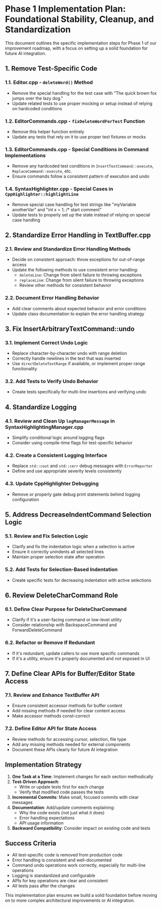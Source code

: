 # Phase 1 Implementation Plan: Foundational Stability, Cleanup, and Standardization

This document outlines the specific implementation steps for Phase 1 of our improvement roadmap, with a focus on setting up a solid foundation for future AI integration.

## 1. Remove Test-Specific Code

### 1.1. Editor.cpp - `deleteWord()` Method
- Remove the special handling for the test case with "The quick brown fox jumps over the lazy dog."
- Update related tests to use proper mocking or setup instead of relying on hardcoded conditions

### 1.2. EditorCommands.cpp - `fixDeleteWordForTest` Function
- Remove this helper function entirely
- Update any tests that rely on it to use proper test fixtures or mocks

### 1.3. EditorCommands.cpp - Special Conditions in Command Implementations
- Remove any hardcoded test conditions in `InsertTextCommand::execute`, `ReplaceCommand::execute`, etc.
- Ensure commands follow a consistent pattern of execution and undo

### 1.4. SyntaxHighlighter.cpp - Special Cases in `CppHighlighter::highlightLine`
- Remove special case handling for test strings like "myVariable anotherVar" and "int x = 1; /* start comment"
- Update tests to properly set up the state instead of relying on special case handling

## 2. Standardize Error Handling in TextBuffer.cpp

### 2.1. Review and Standardize Error Handling Methods
- Decide on consistent approach: throw exceptions for out-of-range access
- Update the following methods to use consistent error handling:
  - `deleteLine`: Change from silent failure to throwing exceptions
  - `replaceLine`: Change from silent failure to throwing exceptions
  - Review other methods for consistent behavior

### 2.2. Document Error Handling Behavior
- Add clear comments about expected behavior and error conditions
- Update class documentation to explain the error handling strategy

## 3. Fix InsertArbitraryTextCommand::undo

### 3.1. Implement Correct Undo Logic
- Replace character-by-character undo with range deletion
- Correctly handle newlines in the text that was inserted
- Use `directDeleteTextRange` if available, or implement proper range functionality

### 3.2. Add Tests to Verify Undo Behavior
- Create tests specifically for multi-line insertions and verifying undo

## 4. Standardize Logging

### 4.1. Review and Clean Up `logManagerMessage` in SyntaxHighlightingManager.cpp
- Simplify conditional logic around logging flags
- Consider using compile-time flags for test-specific behavior

### 4.2. Create a Consistent Logging Interface
- Replace `std::cout` and `std::cerr` debug messages with `ErrorReporter`
- Define and use appropriate severity levels consistently

### 4.3. Update CppHighlighter Debugging
- Remove or properly gate debug print statements behind logging configuration

## 5. Address DecreaseIndentCommand Selection Logic

### 5.1. Review and Fix Selection Logic
- Clarify and fix the indentation logic when a selection is active
- Ensure it correctly unindents all selected lines
- Maintain proper selection state after operation

### 5.2. Add Tests for Selection-Based Indentation
- Create specific tests for decreasing indentation with active selections

## 6. Review DeleteCharCommand Role

### 6.1. Define Clear Purpose for DeleteCharCommand
- Clarify if it's a user-facing command or low-level utility
- Consider relationship with BackspaceCommand and ForwardDeleteCommand

### 6.2. Refactor or Remove If Redundant
- If it's redundant, update callers to use more specific commands
- If it's a utility, ensure it's properly documented and not exposed in UI

## 7. Define Clear APIs for Buffer/Editor State Access

### 7.1. Review and Enhance TextBuffer API
- Ensure consistent accessor methods for buffer content
- Add missing methods if needed for clear content access
- Make accessor methods const-correct

### 7.2. Define Editor API for State Access
- Review methods for accessing cursor, selection, file type
- Add any missing methods needed for external components
- Document these APIs clearly for future AI integration

## Implementation Strategy

1. **One Task at a Time**: Implement changes for each section methodically
2. **Test-Driven Approach**: 
   - Write or update tests first for each change
   - Verify that modified code passes the tests
3. **Incremental Commits**: Make small, focused commits with clear messages
4. **Documentation**: Add/update comments explaining:
   - Why the code exists (not just what it does)
   - Error handling expectations
   - API usage information
5. **Backward Compatibility**: Consider impact on existing code and tests

## Success Criteria

- All test-specific code is removed from production code
- Error handling is consistent and well-documented
- Command undo operations work correctly, especially for multi-line operations
- Logging is standardized and configurable
- APIs for key operations are clear and consistent
- All tests pass after the changes

This implementation plan ensures we build a solid foundation before moving on to more complex architectural improvements or AI integration. 